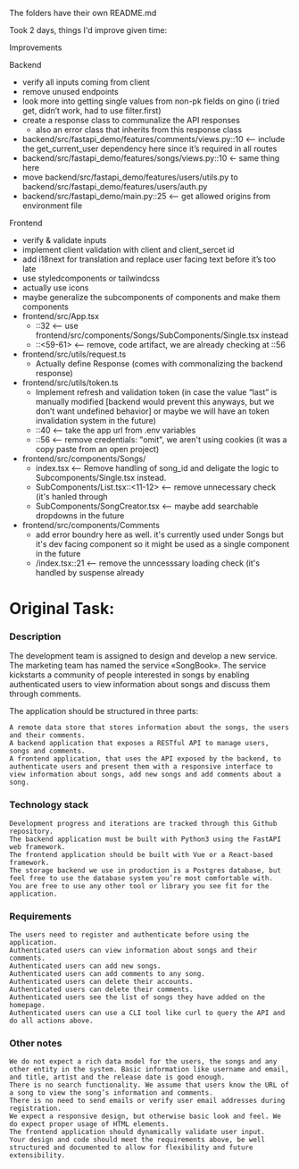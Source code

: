 The folders have their own README.md

Took 2 days, things I'd improve given time:

Improvements



Backend

- verify all inputs coming from client
- remove unused endpoints
- look more into getting single values from non-pk fields on gino (i tried get, didn’t work, had to use filter.first) 
- create a response class to communalize the API responses
    - also an error class that inherits from this response class
- backend/src/fastapi_demo/features/comments/views.py::10 <— include the get_current_user dependency here since it’s required in all routes
- backend/src/fastapi_demo/features/songs/views.py::10 <- same thing here
- move backend/src/fastapi_demo/features/users/utils.py to backend/src/fastapi_demo/features/users/auth.py
- backend/src/fastapi_demo/main.py::25 <— get allowed origins from environment file



Frontend

- verify & validate inputs
- implement client validation with client and client_sercet id
- add i18next for translation and replace user facing text before it’s too late
- use styledcomponents or tailwindcss
- actually use icons
- maybe generalize the subcomponents of components and make them components
 - frontend/src/App.tsx
     - ::32 <-- use frontend/src/components/Songs/SubComponents/Single.tsx instead
     - ::<59-61> <-- remove, code artifact, we are already checking at ::56
 - frontend/src/utils/request.ts
     - Actually define Response (comes with commonalizing the backend response)
 - frontend/src/utils/token.ts
     - Implement refresh and validation token (in case the value “last” is manually modified [backend would prevent this anyways, but we don’t want undefined behavior] or maybe we will have an token invalidation system in the future)
     - ::40 <-- take the app url from .env variables
     - ::56 <-- remove credentials: "omit", we aren't using cookies (it was a copy paste from an open project)
 - frontend/src/components/Songs/
     - index.tsx <-- Remove handling of song_id and deligate the logic to Subcomponents/Single.tsx instead.
     - SubComponents/List.tsx::<11-12> <-- remove unnecessary check (it's hanled through <ErrorBoundry />
     - SubComponents/SongCreator.tsx <-- maybe add searchable dropdowns in the future
 - frontend/src/components/Comments
     - add error boundry here as well. it's currently used under Songs but it's dev facing component so it might be used as a single component in the future
     - /index.tsx::21 <-- remove the unncesssary loading check (it's handled by suspense already


# Original Task:

### Description

The development team is assigned to design and develop a new service. The marketing team has named the service «SongBook». The service kickstarts a community of people interested in songs by enabling authenticated users to view information about songs and discuss them through comments.

The application should be structured in three parts:

    A remote data store that stores information about the songs, the users and their comments.
    A backend application that exposes a RESTful API to manage users, songs and comments.
    A frontend application, that uses the API exposed by the backend, to authenticate users and present them with a responsive interface to view information about songs, add new songs and add comments about a song.

### Technology stack

    Development progress and iterations are tracked through this Github repository.
    The backend application must be built with Python3 using the FastAPI web framework.
    The frontend application should be built with Vue or a React-based framework.
    The storage backend we use in production is a Postgres database, but feel free to use the database system you’re most comfortable with.
    You are free to use any other tool or library you see fit for the application.

### Requirements

    The users need to register and authenticate before using the application.
    Authenticated users can view information about songs and their comments.
    Authenticated users can add new songs.
    Authenticated users can add comments to any song.
    Authenticated users can delete their accounts.
    Authenticated users can delete their comments.
    Authenticated users see the list of songs they have added on the homepage.
    Authenticated users can use a CLI tool like curl to query the API and do all actions above.

### Other notes

    We do not expect a rich data model for the users, the songs and any other entity in the system. Basic information like username and email, and title, artist and the release date is good enough.
    There is no search functionality. We assume that users know the URL of a song to view the song’s information and comments.
    There is no need to send emails or verify user email addresses during registration.
    We expect a responsive design, but otherwise basic look and feel. We do expect proper usage of HTML elements.
    The frontend application should dynamically validate user input.
    Your design and code should meet the requirements above, be well structured and documented to allow for flexibility and future extensibility.

